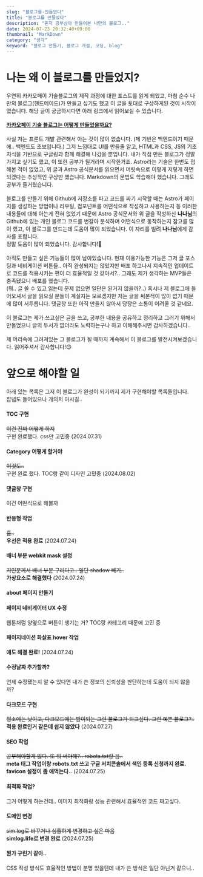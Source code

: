 ```yaml
---
slug: "블로그를-만들었다"
title: "블로그를 만들었다"
description: "혼자 공부삼아 만들어본 나만의 블로그.."
date: 2024-07-23 20:32:40+09:00
thumbnail: "MarkDown"
category: "생각"
keyword: "블로그 만들기, 블로그 개설, 코딩, blog"
---
```


# 나는 왜 이 블로그를 만들었지?

우연히 카카오페이 기술블로그의 제작 과정에 대한 포스트를 읽게 되었고, 마침 순수 나만의 블로그(핸드메이드)가 만들고 싶기도 했고 이 글을 토대로 구상하게된 것이 시작이였습니다.
해당 글이 궁금하시다면 아래 링크에서 읽어보실 수 있습니다.  
<br>
[**카카오페이 기술 블로그는 어떻게 만들었을까요?**](https://tech.kakaopay.com/post/kakaopay-techlog/)  
<br>
사실 저는 프론트 개발 관련해서 아는 것이 많이 없습니다. (제 기반은 백엔드이기 때문에.. 백엔드도 초보입니다.) 그저 느낌대로 UI를 만들줄 알고, HTML과 CSS, JS의 기초 지식을 기반으로 구글링과 함께 해결해 나갔을 뿐입니다.
내가 직접 만든 블로그가 정말 가지고 싶기도 했고, 이 또한 공부가 될거라며 시작한거죠. Astro라는 기술은 한번도 접해본 적이 없었고, 위 글과 Astro 공식문서를 읽으면서 머릿속으로 이렇게 저렇게 하면 되겠다는 추상적인 구상만 했습니다. Markdown의 문법도 학습해야 했습니다. 그래도 공부가 즐거웠습니다.  
<br>
블로그를 만들기 위해 Github에 저장소를 파고 코드를 짜기 시작할 때는 Astro가 페이지를 생성하는 방법이나 라우팅, 컴포넌트를 어떤식으로 작성하고 사용하는지 등
이러한 내용들에 대해 아는게 전혀 없었기 때문에 Astro 공식문서와 위 글을 작성하신 **나나님**의 Github에 있는 개인 블로그 코드를 번갈아 분석하며 어떤식으로 동작하는지 참고를 많이 했고, 이 블로그를 만드는데 도움이 많이 되었습니다. 이 자리를 빌려 **나나님**에게 감사를 표합니다.  
정말 도움이 많이 되었습니다. 감사합니다!🙏  
<br>
아직도 만들고 싶은 기능들이 많이 남아있습니다. 현재 이용가능한 기능은 그저 글 포스팅과 네비게이션 버튼들..
아직 완성되지는 않았지만 배포 하고나서 지속적인 업데이트로 코드를 적용시키는 편이 더 효율적일 것 같아서?.. 그래도 제가 생각하는 MVP들은 충족됐으니 배포를 했습니다.  
(뭐.. 글 쓸 수 있고 읽는데 문제 없으면 일단은 된거지 않을까?..)
혹시나 제 블로그에 들어오셔서 글을 읽으실 분들이 계실지는 모르겠지만 저는 글을 써본적이 많이 없기 때문에 많이 서투릅니다.
댓글창 또한 아직 만들지 않아서 당장은 소통이 어려울 것 같네요.  
<br>
이 블로그는 제가 쓰고싶은 글을 쓰고, 공부한 내용을 공유하고 정리하고 그러기 위해서 만들었으니 글의 두서가 없더라도 노력하는구나 하고 이해해주시면 감사하겠습니다..  
<br>
제 머리속에 그려져있는 그 블로그가 될 때까지 계속해서 이 블로그를 발전시켜보겠습니다. 읽어주셔서 감사합니다!😊

# 앞으로 해야할 일

아래 있는 목록은 그저 이 블로그가 완성이 되기까지 제가 구현해야할 목록들입니다.  
잡념도 들어있으나 개의치 마시길..

#### TOC 구현

~~이건 진짜 어떻게 하지~~  
구현 완료했다. css만 고민중 (2024.07.31)

#### Category 어떻게 할거야

~~이것도..~~  
구현 완료 했다. TOC랑 같이 디자인 고민중 (2024.08.02)

#### 댓글창 구현

이건 어떤식으로 해볼까

#### 반응형 작업

~~흠..~~  
**우선은 적용 완료** (2024.07.24)

#### 배너 부분 webkit mask 설정

~~지인분께서 배너 부분 구리다고.. 일단 shadow 빼기..~~  
**가상요소로 해결했다** (2024.07.24)

#### about 페이지 만들기

#### 페이지 네비게이터 UX 수정

웹툰처럼 양옆으로 버튼이 생기는 거? TOC랑 카테고리 때문에 고민 중

#### 페이지네이션 화살표 hover 작업

**얘도 해결 완료!** (2024.07.24)

#### 수정날짜 추가할까?

언제 수정됐는지 알 수 있다면 내가 쓴 정보의 신뢰성을 판단하는데 도움이 되지 않을까?

#### 다크모드 구현

~~평소에는 낮이고, 다크모드에는 밤이되는 그런 블로그가 되고싶다. 그런 예쁜 블로그?..~~
**적용 완료인거 같은데 쉽지 않았다** (2024.07.27)

#### SEO 작업

~~공부해야할게 많다. 또 뭐 써야해?.. robots.txt랑 음..~~  
**meta 태그 작업이랑 robots.txt 쓰고 구글 서치콘솔에서 색인 등록 신청까지 완료. favicon 설정이 좀 애먹는다..** (2024.07.25)

#### 최적화 작업?

그거 어떻게 하는건데.. 이미지 최적화랑 성능 관련해서 효율적인 코드 짜고싶다.

#### 도메인 변경

~~sim.log로 바꾸거나 심플하게 변경하고 싶은 마음~~  
**simlog.life로 변경 완료** (2024.07.25)

#### 뭔가 구린거 같아..

CSS 작성 방식도 효율적인 방법이 분명 있을텐데 내가 쓴 방식은 일단 아닌거 같으니..
